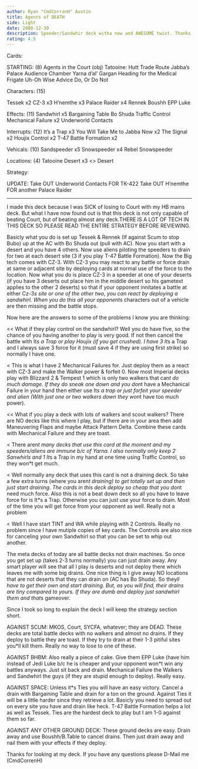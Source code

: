 ```yaml
---
author: Ryan "CmdCorranH" Austin
title: Agents of DEATH
side: Light
date: 2000-12-30
description: Speeder/Sandwhir deck witha new and AWESOME twist. Thanks to my friends "Chris" (Thrawn) for the CZ-3 tech idea.
rating: 4.5
---
```

Cards: 

STARTING: (8)
Agents in the Court (obj)
Tatooine: Hutt Trade Route
Jabba&#8217;s Palace Audience Chamber
Yarna d&#8217;al&#8217; Gargan
Heading for the Medical Frigate
Uh-Oh
Wise Advice
Do, Or Do Not

Characters:  (15)

Tessek x2
CZ-3 x3
H&#8217;nemthe x3
Palace Raider x4
Rennek
Boushh
EPP Luke

Effects: (11)
Sandwhirl x5
Bargaining Table
Bo Shuda
Traffic Control
Mechanical Failure x2
Underworld Contacts

Interrupts: (12)
It&#8217;s a Trap x3
You Will Take Me to Jabba Now x2
The Signal x2
Houjix
Control x2
T-47 Battle Formation x2

Vehicals: (10)
Sandspeeder x5
Snowspeeder x4
Rebel Snowspeeder

Locations: (4)
Tatooine Desert x3
<> Desert


Strategy: 

UPDATE:
Take OUT Underworld Contacts FOR TK-422
Take OUT H’nemthe FOR another Palace Raider
_________________________________
   I made this deck because I was SICK of losing to Court with my HB mains deck. But what I have now found out is that this deck is not only capable of beating Court, but of beating almost any deck.THERE IS A LOT OF TECH IN THIS DECK SO PLEASE READ THE ENTIRE STRATEGY BEFORE REVIEWING. 

   Basicly what you do is set up Tessek & Rennek (If against Scum to stop Bubo) up at the AC with Bo Shuda out (pull with AC). Now you start with a desert and you have 4 others. Now use aliens piloting the speeders to drain for two at each desert site (3 if you play T-47 Battle Formation).
  Now the Big tech comes with CZ-3. With CZ-3 you may react to any battle or force drain at same or adjacent site by deploying cards at normal use of the force to the location. Now what you do is place CZ-3 in a speeder at one of your deserts (if you have 3 deserts out place him in the middle desert so his gametext applies to the other 2 deserts) so that if your opponent innitates a battle at either Cz-3*s site or one of the other two, you can react by deploying a sandwhirl.  When you do this all your opponent*s characters out of a vehicle are then missing and the battle stops. 


Now here are the answers to some of the problems I know you are thinking:

<< What if they play control on the sandwhirl?
Well you do have five, so the chance of you having another to play is very good. If not then cancel the battle with It*s a Trap or play Houjix (if you get crushed). I have 3 It*s a Trap and I always save 3 force for it (must save 4 if they are using first strike) so normally I have one.

<
This is what I have 2 Mechanical Failures for. Just deploy them as a react with CZ-3 and make the Walker power & forfeit 0. Now most Imperial decks play with Blizzard 2 & Tempest 1 which is only two walkers that can*t do much damage. If they do sneak one down and you don*t have a Mechanical Failure in your hand then either use It*s a trap or just forfeit your speeder and alien (With just one or two walkers down they won*t have too much power).

<< What if you play a deck with lots of walkers and scout walkers?
There are NO decks like this where I play, but if there are in your area then add Maneuvering Flaps and maybe Attack Pattern Delta. Combine these cards with Mechanical Failure and they are toast.

<
There aren*t many decks that use this card at the moment and my speeders/aliens are immune b/c of Yarna. I also normally only keep 2 Sanwhirls and 1 It*s a Trap in my hand at one time using Traffic Control, so they won*t get much.

<
Well normally any deck that uses this card is not a draining deck. So take a few extra turns (where you aren*t draining) to get totally set up and then just start draining. The cards in this deck deploy so cheap that you don*t need much force. Also this is not a beat down deck so all you have to leave force for is It*s a Trap. Otherwise you can just use your force to drain. Most of the time you will get force from your opponent as well. Really not a problem

<
Well I have start TINT and WA while playing with 2 Controls. Really no problem since I have mutiple copies of key cards. The Controls are also nice for canceling your own Sandwhirl so that you can be set to whip out another.

The meta decks of today are all battle decks not drain machines. So once you get set up (takes 2-3 turns normally) you can just drain away. Any smart player will see that all I play is deserts and not deploy there which leaves me with some big drains. One nice thing is I give away NO locations that are not deserts that they can drain on (AC has Bo Shuda). So they*ll have to get their own and start draining. But, as you will find, their drains are tiny compared to yours. If they are dumb and deploy just sandwhirl them and that*s gameover.

Since I took so long to explain the deck I will keep the strategy section short.

AGAINST SCUM: MKOS, Court, SYCFA, whatever; they are DEAD. These decks are total battle decks with no walkers and almost no drains. If they deploy to battle they are toast. If they try to drain at their 1-3 pitiful sites you*ll kill them. Really no way to lose to one of these.

AGAINST BHBM: Also really a piece of cake. Give them EPP Luke (have him instead of Jedi Luke b/c he is cheaper and your opponent won*t win any battles anyways. Just sit back and drain. Mechanical Failure the Walkers and Sandwhirl the guys (if they are stupid enough to deploy). Really easy.

AGAINST SPACE: Unless it*s Ties you will have an easy victory. Cancel a drain with Bargaining Table and drain for a ton on the ground. Against Ties it will be a little harder since they retrieve a lot. Basicly you need to spread out on every site you have and drain like heck. T-47 Battle Formation helps a lot as well as Tessek. Ties are the hardest deck to play but I am 1-0 against them so far.

AGAINST ANY OTHER GROUND DECK: These ground decks are easy. Drain away and use Boushh/B.Table to cancel drains. Then just drain away and nail them with your effects if they deploy.

Thanks for looking at my deck. If you have any questions please D-Mail me (CmdCorrenH)

